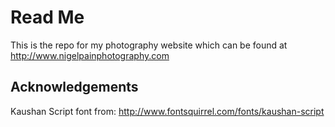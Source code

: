 # Read Me

This is the repo for my photography website which can be found at http://www.nigelpainphotography.com

## Acknowledgements

Kaushan Script font from: http://www.fontsquirrel.com/fonts/kaushan-script
